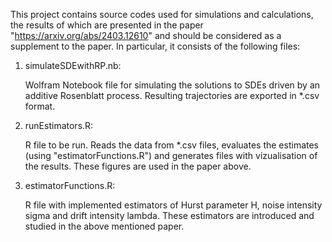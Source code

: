 This project contains source codes used for simulations and calculations, the results of which are presented in the paper "https://arxiv.org/abs/2403.12610" and should be considered as a supplement to the paper.
In particular, it consists of the following files:

1. simulateSDEwithRP.nb:

   Wolfram Notebook file for simulating the solutions to SDEs driven by an additive Rosenblatt process. Resulting trajectories are exported in *.csv format.

  
3. runEstimators.R:

    R file to be run. Reads the data from *.csv files, evaluates the estimates (using "estimatorFunctions.R") and generates files with vizualisation of the results. These figures are used in the paper above.

5. estimatorFunctions.R:

    R file with implemented estimators of  Hurst parameter H, noise intensity sigma and drift intensity lambda. These estimators are introduced and studied in the above mentioned paper.
